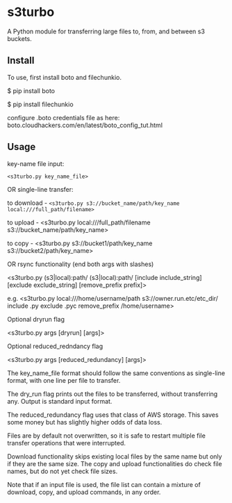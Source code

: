 # s3turbo
A Python module for transferring large files to, from, and between s3 buckets.


## Install

To use, first install boto and filechunkio.

$ pip install boto

$ pip install filechunkio

configure .boto credentials file as here: boto.cloudhackers.com/en/latest/boto_config_tut.html


## Usage

key-name file input:

  `<s3turbo.py key_name_file>`

OR single-line transfer:

  to download - `<s3turbo.py s3://bucket_name/path/key_name local:///full_path/filename>`

  to upload   - <s3turbo.py local:///full_path/filename s3://bucket_name/path/key_name>

  to copy     - <s3turbo.py s3://bucket1/path/key_name s3://bucket2/path/key_name>

OR rsync functionality (end both args with slashes)

  <s3turbo.py (s3|local):path/ (s3|local):path/ [include include_string] [exclude exclude_string] [remove_prefix prefix]>

  e.g. <s3turbo.py local:///home/username/path s3://owner.run.etc/etc_dir/ include .py exclude .pyc remove_prefix /home/username>

Optional dryrun flag

  <s3turbo.py args [dryrun] [args]>

Optional reduced_redndancy flag

  <s3turbo.py args [reduced_redundancy] [args]>

The key_name_file format should follow the same conventions as single-line format, with one line per file to transfer.

The dry_run flag prints out the files to be transferred, without transferring any. Output is standard input format.

The reduced_redundancy flag uses that class of AWS storage. This saves some money but has slightly higher odds of data loss.

Files are by default not overwritten, so it is safe to restart multiple file transfer operations that were interrupted.

Download functionality skips existing local files by the same name but only if they are the same size. The copy and upload functionalities do check file names, but do not yet check file sizes.

Note that if an input file is used, the file list can contain a mixture of download, copy, and upload commands, in any order.